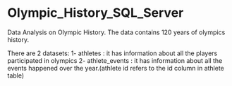 # Olympic_History_SQL_Server

Data Analysis on Olympic History. The data contains 120 years of olympics history.

There are 2 datasets:
1- athletes : it has information about all the players participated in olympics
2- athlete_events : it has information about all the events happened over the year.(athlete id refers to the id column in athlete table)
